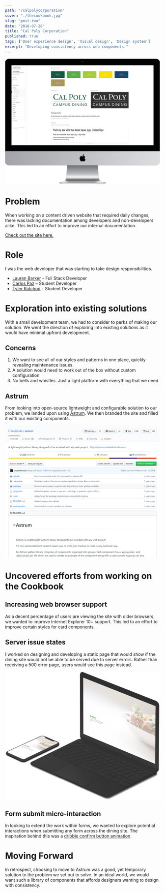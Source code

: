 ```yaml
---
path: "/calpolycorporation"
cover: "./thecookbook.jpg"
slug: "post-two"
date: "2018-07-28"
title: "Cal Poly Corporation"
published: true
tags: ['User experience design', 'Visual design', 'Design system']
excerpt: "Developing consistency across web components."
---
```


![Mockup of finished pattern library](./images/cookbook-preview.jpg)

# Problem
When working on a content driven website that required daily changes, there was lacking documentation among developers and non-developers alike. This led to an effort to improve our internal documentation. 

<a href="https://www.calpolydining.com/cookbook" target="_blank">Check out the site here.</a>


# Role
I was the web developer that was starting to take design responsibilities.

+ [Lauren Barker](https://www.linkedin.com/in/weblbdesigns/) - Full Stack Developer
+ [Carlos Paz]() – Student Developer
+ [Tyler Ratchod]() - Student Developer


# Exploration into existing solutions
With a small development team, we had to consider to perks of making our solution. We went the direction of exploring into existing solutions as it would have minimal upfront development.

## Concerns
1. We want to see all of our styles and patterns in one place, quickly revealing maintenance issues.
2. A solution would need to work out of the box without custom configuration
3. No bells and whistles. Just a light platform with everything that we need. 

## Astrum
From looking into open-source lightweight and configurable solution to our problem, we landed upon using [Astrum](https://github.com/NoDivide/astrum). We then branded the site and filled it with our existing components. 

![Mockup of finished pattern library](./images/astrum.png)


# Uncovered efforts from working on the Cookbook
  
## Increasing web browser support
As a decent percentage of users are viewing the site with older browsers, we wanted to improve Internet Explorer 10+ support. This led to an effort to improve certain styles for card components. 

 
## Server issue states 
I worked on designing and developing a static page that would show if the dining site would not be able to be served due to server errors. Rather than receiving a 500 error page, users would see this page instead.
 
 ![Mockup of finished pattern library](./images/server-error-mockup.jpg)

## Form submit micro-interaction
In looking to extend the work within forms, we wanted to explore potential interactions when submitting any form across the dining site. The inspiration behind this was a [dribble confirm button animation](https://dribbble.com/shots/6538291-Confirm-button-animation).

# Moving Forward
In retrospect, choosing to move to Astrum was a good, yet temporary solution to the problem we set out to solve. In an ideal world, we would want such a library of components that affords designers wanting to design with consistency. 